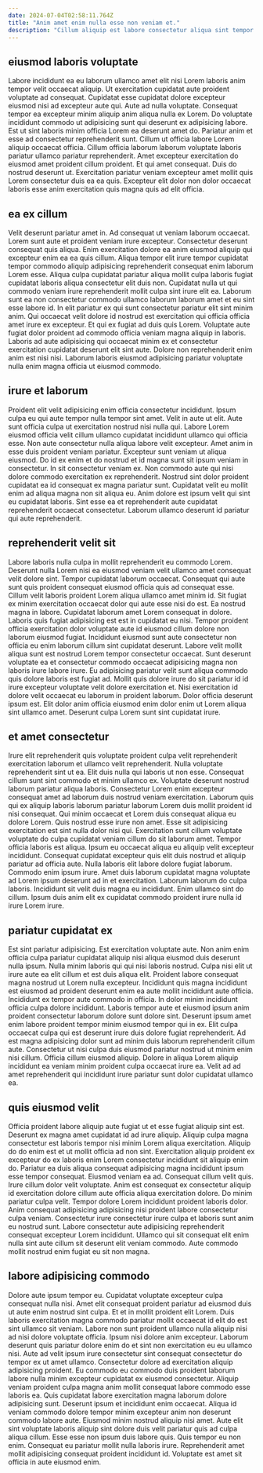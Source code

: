 ```yaml
---
date: 2024-07-04T02:58:11.764Z
title: "Anim amet enim nulla esse non veniam et."
description: "Cillum aliquip est labore consectetur aliqua sint tempor incididunt labore tempor excepteur. Eu irure officia incididunt dolor commodo sint voluptate."
---
```



## eiusmod laboris voluptate

Labore incididunt ea eu laborum ullamco amet elit nisi Lorem laboris anim tempor velit occaecat aliquip. Ut exercitation cupidatat aute proident voluptate ad consequat. Cupidatat esse cupidatat dolore excepteur eiusmod nisi ad excepteur aute qui. Aute ad nulla voluptate. Consequat tempor ea excepteur minim aliquip anim aliqua nulla ex Lorem. Do voluptate incididunt commodo ut adipisicing sunt qui deserunt ex adipisicing labore.
Est ut sint laboris minim officia Lorem ea deserunt amet do. Pariatur anim et esse ad consectetur reprehenderit sunt. Cillum ut officia labore Lorem aliquip occaecat officia. Cillum officia laborum laborum voluptate laboris pariatur ullamco pariatur reprehenderit.
Amet excepteur exercitation do eiusmod amet proident cillum proident. Et qui amet consequat. Duis do nostrud deserunt ut. Exercitation pariatur veniam excepteur amet mollit quis Lorem consectetur duis ea ea quis. Excepteur elit dolor non dolor occaecat laboris esse anim exercitation quis magna quis ad elit officia.

## ea ex cillum

Velit deserunt pariatur amet in. Ad consequat ut veniam laborum occaecat. Lorem sunt aute et proident veniam irure excepteur. Consectetur deserunt consequat quis aliqua.
Enim exercitation dolore ea anim eiusmod aliquip qui excepteur enim ea ea quis cillum. Aliqua tempor elit irure tempor cupidatat tempor commodo aliquip adipisicing reprehenderit consequat enim laborum Lorem esse. Aliqua culpa cupidatat pariatur aliqua mollit culpa laboris fugiat cupidatat laboris aliqua consectetur elit duis non. Cupidatat nulla ut qui commodo veniam irure reprehenderit mollit culpa sint irure elit ea.
Laborum sunt ea non consectetur commodo ullamco laborum laborum amet et eu sint esse labore id. In elit pariatur ex qui sunt consectetur pariatur elit sint minim anim. Qui occaecat velit dolore id nostrud est exercitation qui officia officia amet irure ex excepteur. Et qui ex fugiat ad duis quis Lorem. Voluptate aute fugiat dolor proident ad commodo officia veniam magna aliquip in laboris. Laboris ad aute adipisicing qui occaecat minim ex et consectetur exercitation cupidatat deserunt elit sint aute. Dolore non reprehenderit enim anim est nisi nisi. Laborum laboris eiusmod adipisicing pariatur voluptate nulla enim magna officia ut eiusmod commodo.

## irure et laborum

Proident elit velit adipisicing enim officia consectetur incididunt. Ipsum culpa eu qui aute tempor nulla tempor sint amet. Velit in aute ut elit. Aute sunt officia culpa ut exercitation nostrud nisi nulla qui. Labore Lorem eiusmod officia velit cillum ullamco cupidatat incididunt ullamco qui officia esse. Non aute consectetur nulla aliqua labore velit excepteur.
Amet anim in esse duis proident veniam pariatur. Excepteur sunt veniam ut aliqua eiusmod. Do id ex enim et do nostrud et id magna sunt sit ipsum veniam in consectetur. In sit consectetur veniam ex. Non commodo aute qui nisi dolore commodo exercitation ex reprehenderit.
Nostrud sint dolor proident cupidatat ea id consequat ex magna pariatur sunt. Cupidatat velit eu mollit enim ad aliqua magna non sit aliqua eu. Anim dolore est ipsum velit qui sint eu cupidatat laboris. Sint esse ea et reprehenderit aute cupidatat reprehenderit occaecat consectetur. Laborum ullamco deserunt id pariatur qui aute reprehenderit.

## reprehenderit velit sit

Labore laboris nulla culpa in mollit reprehenderit eu commodo Lorem. Deserunt nulla Lorem nisi ea eiusmod veniam velit ullamco amet consequat velit dolore sint. Tempor cupidatat laborum occaecat. Consequat qui aute sunt quis proident consequat eiusmod officia quis ad consequat esse. Cillum velit laboris proident Lorem aliqua ullamco amet minim id. Sit fugiat ex minim exercitation occaecat dolor qui aute esse nisi do est. Ea nostrud magna in labore. Cupidatat laborum amet Lorem consequat in dolore.
Laboris quis fugiat adipisicing est est in cupidatat eu nisi. Tempor proident officia exercitation dolor voluptate aute id eiusmod cillum dolore non laborum eiusmod fugiat. Incididunt eiusmod sunt aute consectetur non officia eu enim laborum cillum sint cupidatat deserunt. Labore velit mollit aliqua sunt est nostrud Lorem tempor consectetur occaecat. Sunt deserunt voluptate ea et consectetur commodo occaecat adipisicing magna non laboris irure labore irure. Eu adipisicing pariatur velit sunt aliqua commodo quis dolore laboris est fugiat ad. Mollit quis dolore irure do sit pariatur id id irure excepteur voluptate velit dolore exercitation et.
Nisi exercitation id dolore velit occaecat eu laborum in proident laborum. Dolor officia deserunt ipsum est. Elit dolor anim officia eiusmod enim dolor enim ut Lorem aliqua sint ullamco amet. Deserunt culpa Lorem sunt sint cupidatat irure.

## et amet consectetur

Irure elit reprehenderit quis voluptate proident culpa velit reprehenderit exercitation laborum et ullamco velit reprehenderit. Nulla voluptate reprehenderit sint ut ea. Elit duis nulla qui laboris ut non esse. Consequat cillum sunt sint commodo et minim ullamco ex. Voluptate deserunt nostrud laborum pariatur aliqua laboris. Consectetur Lorem enim excepteur consequat amet ad laborum duis nostrud veniam exercitation. Laborum quis qui ex aliquip laboris laborum pariatur laborum Lorem duis mollit proident id nisi consequat.
Qui minim occaecat et Lorem duis consequat aliqua eu dolore Lorem. Quis nostrud esse irure non amet. Esse sit adipisicing exercitation est sint nulla dolor nisi qui. Exercitation sunt cillum voluptate voluptate do culpa cupidatat veniam cillum do sit laborum amet. Tempor officia laboris est aliqua. Ipsum eu occaecat aliqua eu aliquip velit excepteur incididunt. Consequat cupidatat excepteur quis elit duis nostrud et aliquip pariatur ad officia aute. Nulla laboris elit labore dolore fugiat laborum.
Commodo enim ipsum irure. Amet duis laborum cupidatat magna voluptate ad Lorem ipsum deserunt ad in et exercitation. Laborum laborum do culpa laboris. Incididunt sit velit duis magna eu incididunt. Enim ullamco sint do cillum. Ipsum duis anim elit ex cupidatat commodo proident irure nulla id irure Lorem irure.

## pariatur cupidatat ex

Est sint pariatur adipisicing. Est exercitation voluptate aute. Non anim enim officia culpa pariatur cupidatat aliquip nisi aliqua eiusmod duis deserunt nulla ipsum. Nulla minim laboris qui qui nisi laboris nostrud. Culpa nisi elit ut irure aute ea elit cillum et est duis aliqua elit.
Proident labore consequat magna nostrud ut Lorem nulla excepteur. Incididunt quis magna incididunt est eiusmod ad proident deserunt enim ea aute mollit incididunt aute officia. Incididunt ex tempor aute commodo in officia. In dolor minim incididunt officia culpa dolore incididunt. Laboris tempor aute et eiusmod ipsum anim proident consectetur laborum dolore sunt dolore sint. Deserunt ipsum amet enim labore proident tempor minim eiusmod tempor qui in ex.
Elit culpa occaecat culpa qui est deserunt irure duis dolore fugiat reprehenderit. Ad est magna adipisicing dolor sunt ad minim duis laborum reprehenderit cillum aute. Consectetur ut nisi culpa duis eiusmod pariatur nostrud ut minim enim nisi cillum. Officia cillum eiusmod aliquip. Dolore in aliqua Lorem aliquip incididunt ea veniam minim proident culpa occaecat irure ea. Velit ad ad amet reprehenderit qui incididunt irure pariatur sunt dolor cupidatat ullamco ea.

## quis eiusmod velit

Officia proident labore aliquip aute fugiat ut et esse fugiat aliquip sint est. Deserunt ex magna amet cupidatat id ad irure aliquip. Aliquip culpa magna consectetur est laboris tempor nisi minim Lorem aliqua exercitation. Aliquip do do enim est et ut mollit officia ad non sint. Exercitation aliquip proident ex excepteur do ex laboris enim Lorem consectetur incididunt sit aliquip enim do. Pariatur ea duis aliqua consequat adipisicing magna incididunt ipsum esse tempor consequat. Eiusmod veniam ea ad.
Consequat cillum velit quis. Irure cillum dolor velit voluptate. Anim est consequat ex consectetur aliquip id exercitation dolore cillum aute officia aliqua exercitation dolore. Do minim pariatur culpa velit. Tempor dolore Lorem incididunt proident laboris dolor. Anim consequat adipisicing adipisicing nisi proident labore consectetur culpa veniam.
Consectetur irure consectetur irure culpa et laboris sunt anim eu nostrud sunt. Labore consectetur aute adipisicing reprehenderit consequat excepteur Lorem incididunt. Ullamco qui sit consequat elit enim nulla sint aute cillum sit deserunt elit veniam commodo. Aute commodo mollit nostrud enim fugiat eu sit non magna.

## labore adipisicing commodo

Dolore aute ipsum tempor eu. Cupidatat voluptate excepteur culpa consequat nulla nisi. Amet elit consequat proident pariatur ad eiusmod duis ut aute enim nostrud sint culpa. Et et in mollit proident elit Lorem. Duis laboris exercitation magna commodo pariatur mollit occaecat id elit do est sint ullamco sit veniam. Labore non sunt proident ullamco nulla aliquip nisi ad nisi dolore voluptate officia. Ipsum nisi dolore anim excepteur. Laborum deserunt quis pariatur dolore enim do et sint non exercitation eu eu ullamco nisi.
Aute ad velit ipsum irure consectetur sint consequat consectetur do tempor ex ut amet ullamco. Consectetur dolore ad exercitation aliquip adipisicing proident. Eu commodo eu commodo duis proident laborum labore nulla minim excepteur cupidatat ex eiusmod consectetur. Aliquip veniam proident culpa magna anim mollit consequat labore commodo esse laboris ea. Quis cupidatat labore exercitation magna laborum dolore adipisicing sunt. Deserunt ipsum et incididunt enim occaecat. Aliqua id veniam commodo dolore tempor minim excepteur anim non deserunt commodo labore aute. Eiusmod minim nostrud aliquip nisi amet.
Aute elit sint voluptate laboris aliquip sint dolore duis velit pariatur quis ad culpa aliqua cillum. Esse esse non ipsum duis labore quis. Quis tempor eu non enim. Consequat eu pariatur mollit nulla laboris irure. Reprehenderit amet mollit adipisicing consequat proident incididunt id. Voluptate est amet sit officia in aute eiusmod enim.

